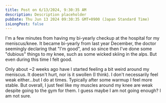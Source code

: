 ```yaml
---
title: Post on 6/13/2024, 9:30:35 AM
description: Description placeholder
pubDate: Thu Jun 13 2024 09:30:35 GMT+0900 (Japan Standard Time)
isLongPost: false
---
```

I'm a few minutes from having my bi-yearly checkup at the hospital for my meniscus/knee. It became bi-yearly from last year December, the doctor seemingly declaring that "I'm good", and so since then I've done some "dubious" things to my knee, such as some wicked skiing in the alps. But even during this time I felt good.

Only about ~2 weeks ago have I started feeling a bit weird around my meniscus. It doesn't hurt, nor is it swollen (I think). I don't necessarily feel weak either...but I do at times. Typically after some warmup I feel more stable. But overall, I just feel like my muscles around my knee are weak despite going to the gym for them. I guess maybe I am not going enough? I am not sure.